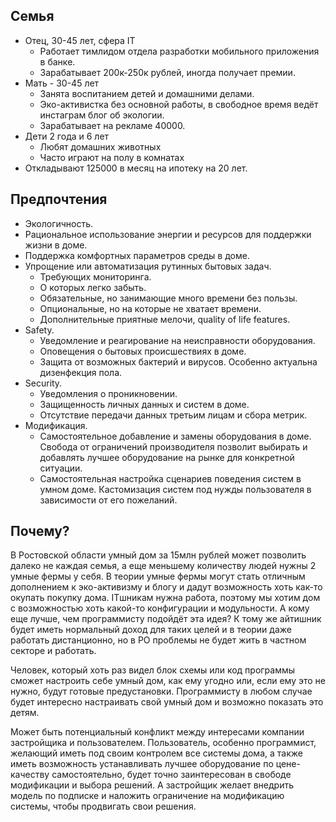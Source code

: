 ## Семья
- Отец, 30-45 лет, сфера IT
  - Работает тимлидом отдела разработки мобильного приложения в банке.
  - Зарабатывает 200к-250к рублей, иногда получает премии.
- Мать - 30-45 лет
  - Занята воспитанием детей и домашними делами.
  - Эко-активистка без основной работы, в свободное время ведёт инстаграм блог об экологии.
  - Зарабатывает на рекламе 40000.
- Дети 2 года и 6 лет
  - Любят домашних животных
  - Часто играют на полу в комнатах
- Откладывают 125000 в месяц на ипотеку на 20 лет.

## Предпочтения
- Экологичность.
- Рациональное использование энергии и ресурсов для поддержки жизни в доме.
- Поддержка комфортных параметров среды в доме.
- Упрощение или автоматизация рутинных бытовых задач.
  - Требующих мониторинга.
  - О которых легко забыть.
  - Обязательные, но занимающие много времени без пользы.
  - Опциональные, но на которые не хватает времени.
  - Дополнительные приятные мелочи, quality of life features.
- Safety.
  - Уведомление и реагирование на неисправности оборудования.
  - Оповещения о бытовых происшествиях в доме.
  - Защита от возможных бактерий и вирусов. Особенно актуальна дизенфекция пола.
- Security.
  - Уведомления о проникновении.
  - Защищенность личных данных и систем в доме. 
  - Отсутствие передачи данных третьим лицам и сбора метрик.
- Модификация.
  - Самостоятельное добавление и замены оборудования в доме. Свобода от ограничений производителя
  позволит выбирать и добавлять лучшее оборудование на рынке для конкретной ситуации.
  - Самостоятельная настройка сценариев поведения систем в умном доме. Кастомизация систем под
  нужды пользователя в зависимости от его пожеланий.

## Почему?
В Ростовской области умный дом за 15млн рублей может позволить далеко не каждая семья, а еще
меньшему количеству людей нужны 2 умные фермы у себя.
В теории умные фермы могут стать отличным дополнением к эко-активизму и блогу и дадут возможность
хоть как-то окупать покупку дома. ITшникам нужна работа, поэтому мы хотим дом с возможностью
хоть какой-то конфигурации и модульности. А кому еще лучше, чем программисту подойдёт эта идея?
К тому же айтишник будет иметь нормальный доход для таких целей и в теории даже работать 
дистанционно, но в РО проблемы не будет жить в частном секторе и работать.

Человек, который хоть раз видел блок схемы или код программы сможет настроить
себе умный дом, как ему угодно или, если ему это не нужно, будут готовые предустановки. Программисту
в любом случае будет интересно настраивать свой умный дом и возможно показать это детям.

Может быть потенциальный конфликт между интересами компании застройщика и пользователем.
Пользователь, особенно программист, желающий иметь под своим контролем все системы дома, а
также иметь возможность устанавливать лучшее оборудование по цене-качеству самостоятельно, будет
точно заинтересован в свободе модификации и выбора решений. А застройщик желает внедрить модель
по подписке и наложить ограничение на модификацию системы, чтобы продвигать свои решения.